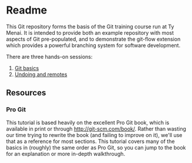 Readme
==============

This Git repository forms the basis of the Git training course run at Ty Menai. It is intended to provide both an example repository with most aspects of Git pre-populated, and to demonstrate the git-flow extension which provides a powerful branching system for software development.

There are three hands-on sessions:

1. [Git basics](group_session_1.md)
2. [Undoing and remotes](group_session_2.md)

## Resources

### Pro Git
This tutorial is based heavily on the excellent Pro Git book, which is available in print or through http://git-scm.com/book/. Rather than wasting our time trying to rewrite the book (and failing to improve on it), we'll use that as a reference for most sections. This tutorial covers many of the basics in (roughly) the same order as Pro Git, so you can jump to the book for an explanation or more in-depth walkthrough.
